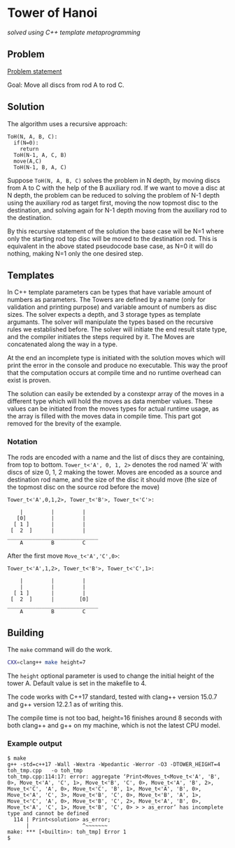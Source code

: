# Tower of Hanoi
_solved using C++ template metaprogramming_

## Problem

[Problem statement](https://en.wikipedia.org/wiki/Tower_of_Hanoi "Tower of Hanoi on wikipedia")

Goal: Move all discs from rod A to rod C.

## Solution

The algorithm uses a recursive approach:
```
ToH(N, A, B, C):
  if(N=0):
    return
  ToH(N-1, A, C, B)
  move(A,C)
  ToH(N-1, B, A, C)
```

Suppose `ToH(N, A, B, C)` solves the problem in N depth, by moving discs from A to C with the help of the B auxiliary rod. If we want to move a disc at N depth, the problem can be reduced to solving the problem of N-1 depth using the auxiliary rod as target first, moving the now topmost disc to the destination, and solving again for N-1 depth moving from the auxiliary rod to the destination.

By this recursive statement of the solution the base case will be N=1 where only the starting rod top disc will be moved to the destination rod. This is equivalent in the above stated pseudocode base case, as N=0 it will do nothing, making N=1 only the one desired step.

## Templates

In C++ template parameters can be types that have variable amount of numbers as parameters. The Towers are defined by a name (only for validation and printing purpose) and variable amount of numbers as disc sizes. The solver expects a depth, and 3 storage types as template argumants. The solver will manipulate the types based on the recursive rules we established before. The solver will initiate the end result state type, and the compiler initiates the steps required by it. The Moves are concatenated along the way in a type.

At the end an incomplete type is initiated with the solution moves which will print the error in the console and produce no executable. This way the proof that the computation occurs at compile time and no runtime overhead can exist is proven.

The solution can easily be extended by a constexpr array of the moves in a different type which will hold the moves as data member values. These values can be initiated from the moves types for actual runtime usage, as the array is filled with the moves data in compile time. This part got removed for the brevity of the example.

### Notation

The rods are encoded with a name and the list of discs they are containing, from top to bottom. `Tower_t<'A', 0, 1, 2>` denotes the rod named 'A' with discs of size 0, 1, 2 making the tower. Moves are encoded as a source and destination rod name, and the size of the disc it should move (the size of the topmost disc on the source rod before the move)

```
Tower_t<'A',0,1,2>, Tower_t<'B'>, Tower_t<'C'>:

    |         |         |    
   [0]        |         |    
  [ 1 ]       |         |    
 [  2  ]      |         |    
_____________________________
    A         B         C    
```
After the first move `Move_t<'A','C',0>`:
```
Tower_t<'A',1,2>, Tower_t<'B'>, Tower_t<'C',1>:

    |         |         |    
    |         |         |    
  [ 1 ]       |         |    
 [  2  ]      |        [0]   
_____________________________
    A         B         C    
```

## Building

The `make` command will do the work.

```bash
CXX=clang++ make height=7
```

The `height` optional parameter is used to change the initial height of the tower A. Default value is set in the makefile to 4.

The code works with C++17 standard, tested with clang++ version 15.0.7 and g++ version 12.2.1 as of writing this.

The compile time is not too bad, height=16 finishes around 8 seconds with both clang++ and g++ on my machine, which is not the latest CPU model.

### Example output

```
$ make
g++ -std=c++17 -Wall -Wextra -Wpedantic -Werror -O3 -DTOWER_HEIGHT=4    toh_tmp.cpp   -o toh_tmp
toh_tmp.cpp:114:17: error: aggregate ‘Print<Moves_t<Move_t<'A', 'B', 0>, Move_t<'A', 'C', 1>, Move_t<'B', 'C', 0>, Move_t<'A', 'B', 2>, Move_t<'C', 'A', 0>, Move_t<'C', 'B', 1>, Move_t<'A', 'B', 0>, Move_t<'A', 'C', 3>, Move_t<'B', 'C', 0>, Move_t<'B', 'A', 1>, Move_t<'C', 'A', 0>, Move_t<'B', 'C', 2>, Move_t<'A', 'B', 0>, Move_t<'A', 'C', 1>, Move_t<'B', 'C', 0> > > as_error’ has incomplete type and cannot be defined
  114 | Print<solution> as_error;
      |                 ^~~~~~~~
make: *** [<builtin>: toh_tmp] Error 1
$
```

